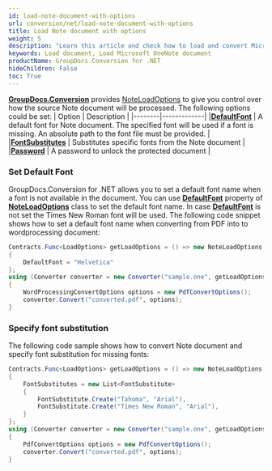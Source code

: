 ```yaml
---
id: load-note-document-with-options
url: conversion/net/load-note-document-with-options
title: Load Note document with options
weight: 5
description: "Learn this article and check how to load and convert Microsoft OneNote documents with advanced options using GroupDocs.Conversion for .NET API."
keywords: Load document, Load Microsoft OneNote document
productName: GroupDocs.Conversion for .NET
hideChildren: False
toc: True
---
```

[**GroupDocs.Conversion**](https://products.groupdocs.com/conversion/net) provides [NoteLoadOptions](https://reference.groupdocs.com/conversion/net/groupdocs.conversion.options.load/noteloadoptions) to give you control over how the source Note document will be processed. The following options could be set:
| Option | Description |
|--------|-------------|
|**[DefaultFont](https://reference.groupdocs.com/conversion/net/groupdocs.conversion.options.load/noteloadoptions/defaultfont)** | A default font for Note document. The specified font will be used if a font is missing. An absolute path to the font file must be provided. |
|**[FontSubstitutes](https://reference.groupdocs.com/conversion/net/groupdocs.conversion.options.load/noteloadoptions/fontsubstitutes)** | Substitutes specific fonts from the Note document |
|**[Password](https://reference.groupdocs.com/conversion/net/groupdocs.conversion.options.load/noteloadoptions/password)** | A password to unlock the protected document |

### Set Default Font

GroupDocs.Conversion for .NET allows you to set a default font name when a font is not available in the document. You can use **[DefaultFont](https://reference.groupdocs.com/conversion/net/groupdocs.conversion.options.load/noteloadoptions/defaultfont)** property of **[NoteLoadOptions](https://reference.groupdocs.com/conversion/net/groupdocs.conversion.options.load/noteloadoptions)** class to set the default font name. In case **[DefaultFont](https://reference.groupdocs.com/conversion/net/groupdocs.conversion.options.load/noteloadoptions/defaultfont)** is not set the Times New Roman font will be used. The following code snippet shows how to set a default font name when converting from PDF into to wordprocessing document:

```csharp
Contracts.Func<LoadOptions> getLoadOptions = () => new NoteLoadOptions
{
    DefaultFont = "Helvetica"
};
using (Converter converter = new Converter("sample.one", getLoadOptions))
{
    WordProcessingConvertOptions options = new PdfConvertOptions();
    converter.Convert("converted.pdf", options);
}
```

### Specify font substitution

The following code sample shows how to convert Note document and specify font substitution for missing fonts:

```csharp
Contracts.Func<LoadOptions> getLoadOptions = () => new NoteLoadOptions
{
    FontSubstitutes = new List<FontSubstitute>
    {
        FontSubstitute.Create("Tahoma", "Arial"),
        FontSubstitute.Create("Times New Roman", "Arial"),
    }
};
using (Converter converter = new Converter("sample.one", getLoadOptions))
{
    PdfConvertOptions options = new PdfConvertOptions();
    converter.Convert("converted.pdf", options);
}
```
